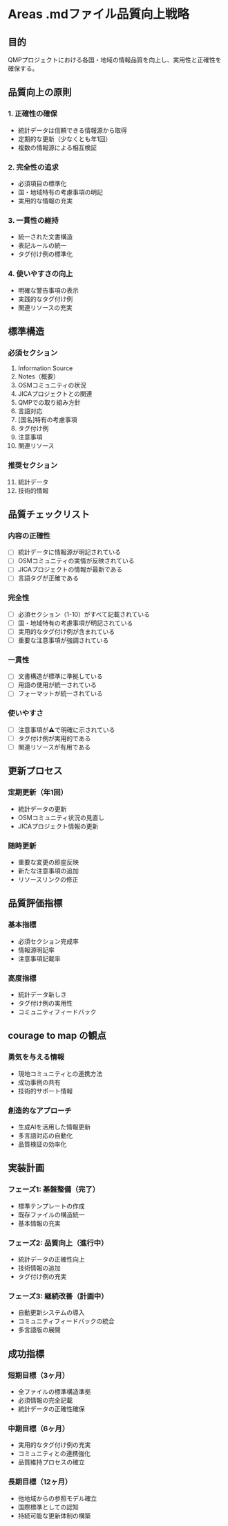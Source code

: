 # Areas .mdファイル品質向上戦略

## 目的
QMPプロジェクトにおける各国・地域の情報品質を向上し、実用性と正確性を確保する。

## 品質向上の原則

### 1. 正確性の確保
- 統計データは信頼できる情報源から取得
- 定期的な更新（少なくとも年1回）
- 複数の情報源による相互検証

### 2. 完全性の追求
- 必須項目の標準化
- 国・地域特有の考慮事項の明記
- 実用的な情報の充実

### 3. 一貫性の維持
- 統一された文書構造
- 表記ルールの統一
- タグ付け例の標準化

### 4. 使いやすさの向上
- 明確な警告事項の表示
- 実践的なタグ付け例
- 関連リソースの充実

## 標準構造

### 必須セクション
1. Information Source
2. Notes（概要）
3. OSMコミュニティの状況
4. JICAプロジェクトとの関連
5. QMPでの取り組み方針
6. 言語対応
7. [国名]特有の考慮事項
8. タグ付け例
9. 注意事項
10. 関連リソース

### 推奨セクション
11. 統計データ
12. 技術的情報

## 品質チェックリスト

### 内容の正確性
- [ ] 統計データに情報源が明記されている
- [ ] OSMコミュニティの実情が反映されている
- [ ] JICAプロジェクトの情報が最新である
- [ ] 言語タグが正確である

### 完全性
- [ ] 必須セクション（1-10）がすべて記載されている
- [ ] 国・地域特有の考慮事項が明記されている
- [ ] 実用的なタグ付け例が含まれている
- [ ] 重要な注意事項が強調されている

### 一貫性
- [ ] 文書構造が標準に準拠している
- [ ] 用語の使用が統一されている
- [ ] フォーマットが統一されている

### 使いやすさ
- [ ] 注意事項が⚠️で明確に示されている
- [ ] タグ付け例が実用的である
- [ ] 関連リソースが有用である

## 更新プロセス

### 定期更新（年1回）
- 統計データの更新
- OSMコミュニティ状況の見直し
- JICAプロジェクト情報の更新

### 随時更新
- 重要な変更の即座反映
- 新たな注意事項の追加
- リソースリンクの修正

## 品質評価指標

### 基本指標
- 必須セクション完成率
- 情報源明記率
- 注意事項記載率

### 高度指標
- 統計データ新しさ
- タグ付け例の実用性
- コミュニティフィードバック

## courage to map の観点

### 勇気を与える情報
- 現地コミュニティとの連携方法
- 成功事例の共有
- 技術的サポート情報

### 創造的なアプローチ
- 生成AIを活用した情報更新
- 多言語対応の自動化
- 品質検証の効率化

## 実装計画

### フェーズ1: 基盤整備（完了）
- 標準テンプレートの作成
- 既存ファイルの構造統一
- 基本情報の充実

### フェーズ2: 品質向上（進行中）
- 統計データの正確性向上
- 技術情報の追加
- タグ付け例の充実

### フェーズ3: 継続改善（計画中）
- 自動更新システムの導入
- コミュニティフィードバックの統合
- 多言語版の展開

## 成功指標

### 短期目標（3ヶ月）
- 全ファイルの標準構造準拠
- 必須情報の完全記載
- 統計データの正確性確保

### 中期目標（6ヶ月）
- 実用的なタグ付け例の充実
- コミュニティとの連携強化
- 品質維持プロセスの確立

### 長期目標（12ヶ月）
- 他地域からの参照モデル確立
- 国際標準としての認知
- 持続可能な更新体制の構築
